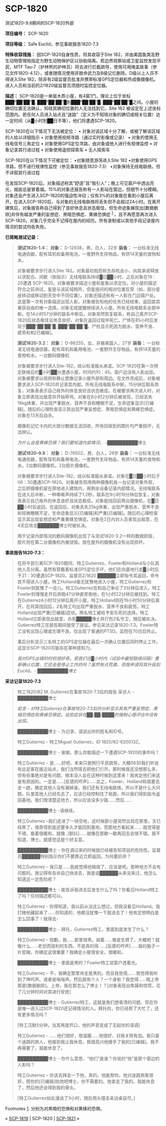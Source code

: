 # SCP-1820
                        




测试1820-9.8期间的SCP-1820外部



**项目编号：** SCP-1820

**项目等级：** Safe Euclid，参见事故报告1820-7.3

**特殊收容措施：** 因SCP-1820自身性质，将其收容于Site 182，并由美国鱼类及野生动物管理局指定为野生动物保护区以协助隔离。若边界观察站或卫星监控发现平民，MTF Tau-7（护林熊的护林员）将去进行拦截疏导，使用可用掩盖故事（参见文件1820-4.12），或者随情况使用非致命武力及B级记忆删除。D级以上人员不得进入Site 182，除非有2级监督员批准并携带标准GPS定位器和热成像摄像机。进入人员和当前的2/1820级监督员须随时监控定位器。

**描述：** SCP-1820是一单层木质小屋，有4窗1门，理论上位于坐标███°██’██”█, ███°██’██”█到███°██’██”█, ███°██’██”█之间。小屋的确切位置无法确认，知晓其确切位置的人无法找到它。Site 182 被设定在上述坐标范围内。若任何人员进入站点且“迷路”（定义为不知晓对象的确切或相关位置）达一定时间（从█小时到██日不等），他们将遭遇SCP-1820。

SCP-1820在以下情况下无法被定位：
• 对象对该区域十分了解，或被了解该区域的人给以详细指示
• 对象使用视频寻路（通过实时影像或记录）
• 对象的使用无线电信号三角定位
• 对象使用GPS定位寻路，由对象或他人进行有规律监控
• 对象记录其行进过程
• 对象使用遥控探索车
• 无人探索车

SCP-1820在以下情况下可被定位：
•对象随意游荡进入Site 182
•对象使用GPS寻路，但不进行规律性监控（参见事故报告1820-7.3）
•对象保持无线电联络，但不详叙其行进过程

在发现SCP-1820后，对象描述称其“舒适”且“吸引人”；晚上可见窗户中透出亮光，烟囱总是冒着烟。15%的对象还报告称有一人影站在窗边，但细节十分模糊。对象还会产生进入SCP-1820的强迫性冲动；仅有3%的对象能在看到小屋后离开。在进入SCP-1820后，与对象的无线电联络将丢失但不会超过24小时。在离开建筑后，对象报告称自己得到了良好休息且状态极佳，但生命迹象展现出[数据删除]并伴有越发严重的妄想症、黑暗恐惧症、黄蜂恐惧症<sup class='footnoteref'>
 <a shape='rect' class='footnoteref' id='footnoteref-1' href='javascript:;' onclick='WIKIDOT.page.utils.scrollToReference(&apos;footnote-1&apos;)'>1</a>
</sup>，且不再愿意再次进入SCP-1820。对象几乎完全不记得在屋内的经历。所有录制或以其他手段记录屋内情况的尝试均告失败。

**已简略测试记录：** 


> **测试1820-1.4：** 
**对象：** D-12938，男，白人，32岁
**装备：** 一台标准无线电通信器，配有耳机和备用电池，一套野外生存物品，有供14天量的食物和水。
> 
> 对象被要求步行进入Site 182。对象最初抱怨称生存机会小，向其承诺释放以求配合。间歇（依指示）无线电联系持续█日██小时，之后对象在19：20遭遇 SCP-1820。对象被要求描述小屋和星象以求定位。对小屋的描述符合之前测试，星座与该区域相符，但星座间的相对位置反常（如，部分星座转动或移动到天空中不同位置）。对象还描述称有一人影在门边窗户处。这是第一次有对象描述出现人影。对象被告知他的任务已经结束，返回是其重获自由的唯一选择。对象无视提醒继续进入小屋。所有无线电联系全部中断。在14小时57分钟的联系中断后，对象突然恢复联系，称自己离开SCP-1820后状态极佳且休息良好。对象在返回过程中死亡。尸体在85小时后发现于███°██’██”█, ███°██’██”█。尸检显示死因为脱水、营养不良、疲劳和和[已编辑]。
> 
> **测试1820-3.2：** 
**对象：** D-98255，女，非裔美国人，27岁
**装备：** 一台标准无线电通信器，配有耳机和备用电池，一套野外生存物品，有供14天量的食物和水。一台数码摄像机
> 
> 对象被要求步行进入Site-182，给以标准服从承诺。SCP-1820在第一次预定联络后的█小时██分遭遇小屋，时间约10：45。窗户边没有人影出现。对象被要求以视频和静止图像记录小屋外部和周边。在文件完成后，对象被要求进入SCP-1820并记录其内部。所有无线电联系中断。15分钟后联系恢复，对象表表示自己格外的休息良好且状态极佳。在被要求再次进入时，对象立即表现出敌意并开始辱骂。对象在8小时2分钟后被发现，已经丢失18kg体重，并出现严重脱水、营养不良和睡眠不足，生命迹象显示[已编辑]。随后的心理检查显示其出现严重妄想症、黑暗恐惧症和黄蜂恐惧症。对象在13天后自杀。
> 
> 摄像机记忆卡内的大部分数据无法回收，所有回收到的图片均严重损坏，无法辨认。
> 
> *为什么会是黄蜂恐惧？我们要知道内部情况。*  -██████████博士
> 
> **测试1820-9.8：** 
**对象：** D-76502，男，白人，29岁
**装备：** 一台标准无线电通信器，配有耳机和备用电池，一套野外生存物品，有供14天量的食物和水。2台数码摄像机，2台胶片摄像机。
> 
> 对象被要求步行进入Site-182，给以标准服从承诺。对象在█日██小时后于06：30遭遇SCP-1820。对象被告知用两种摄像机各一台记录对象外观，之后把摄像机留在原地进入建筑内，用剩余设备记录内部情况。无线电联系在进入后中断，一种嘶嘶声持续了1.2秒。联系在9小时19分钟后恢复，对象表表示自己格外的休息良好且状态极佳。对象能找回前两台摄像机，在█日██小时后返回。在返回后，对象丢失25kg体重，出现严重脱水、营养不良和轻微睡眠不足，生命迹象显示[已编辑]和严重[已编辑]。随后的心理检查显示其出现妄想症和严重黄蜂恐惧症。对象在2日内对人员表现出敌意，在4天后攻击███████博士时被处决。
> 
> 用于记录内部情况的数码摄像机出现了与测试1820-3.2一样的数据损毁，胶片则在第二台摄像机内被烧毁。放在屋外的摄像机没有出现损坏。
> 

**事故报告1820-7.3：** 


> 在将平民引离SCP-1820期间，特工Gutierrez、Fowler和Holland与小队其他人员分离。虽然有穿戴着标准GPS定位手环，他们在向基地行走█小时后于21：30遭遇SCP-1820。监督员2/1820 ██████立即指令其返回，命令其不得进入小屋。特工Holland毫无犹豫地进入小屋，特工Gutierrez和Fowler则犹豫了一会儿。特工Gutierrez在和自己争论了3分钟后进入。特工Fowler则慢慢走开后奔跑47分钟直至倒地，在1小时22分钟后被找到。特工在Gutierrez4小时12分钟后离开小屋，特工Holland则在19小时50分钟后离开。在将其找回后，2名特工均出现严重脱水、营养不良和疲劳。特工Holland出现严重[已编辑]症状。两名特工被给予安乐死的选择。特工Holland立即表现出敌意，杀死█████博士并打伤2名守卫，随后被处决。Gutierrez特工在报告期间接受了提议。参见采访记录1820-7.3。Fowler特工没有出现心理或生理不良，仅出现了普通的PTSD。监控在70日后终止。
> 
> 事后分析显示三名特工的GPS定位器在最后一次确认位置后同时停止工作。这显示SCP-1820可能存在某种感知力。
> 
> *我对GPS出错的时机很好奇。若我们在█小时内（试验中最短联络间隔）重新确认位置，它还会是停止工作的吗？虽然有点荒唐，但我申请将其升级到Euclid。- ██████████博士* 
> 

**采访记录1820-7.3** 


> 特工1820/82 M. Gutierrez在事故1820-7.3后的报告
采访人 - ██████████博士
> 
> *前言 - 对特工Gutierrez在事故1820-7.3后的分析显示其有严重妄想症、黑暗恐惧症和黄蜂恐惧症。这些症状在██/██/████的强制心理评估中没有出现。* 
> 
> ██████████博士 - 为记录，请说出你的姓名和ID号。
> 
> 特工Gutierrez - 特工Miguel Gutierrez，ID 1820/82-620013Z。
> 
> ██████████博士 - 谢谢。那么你能描述一下遭遇SCP-1820的事件吗？
> 
> 特工Gutierrez – 是……好吧，本来只是例行平民疏导。大概0630我们听说有远足客在接近站点，我们当然得去把他们引开。那时候我还没想那么多，但有些事绝对是有问题。根本没人会在这种时候到这里来！我肯定他们来这是有原因的。一定是……[反感的哼声]……总之，Fowler、Holland和我要去走一趟，确定其他人没有漏掉谁。我们还有无线电联络，所以不是什么大问题。队里其他人已经先去了，应该已经控制住了局面，所以我们得到指令返回基地。我们很清楚这地方，所以应该没多少路……然后……
> 
> ██████████博士 -请继续。
> 
> 特工Gutierrez –我们走进了一块空地，这时候那小屋突然出现在那里。天已经黑了，很奇怪到底还要多久才能回到基地，而那地方看起来…….我觉得是不错。看着很暖和，就像..]颤抖]……就像在那歇一歇再回去会很不错。我不知道，博士。就感觉这是个好主意。
> 
> ██████████博士 - 你在调过来的时候就已经被告知项目的危险性。监督员██████特别指示你们不要靠近立即返回。为何要抗命？
> 
> 特工Gutierrez – 我只是……我就觉得他搞错了，应该是吧。那种地方不会有问题的。我记得有告诉自己快进去，我是说██████从来没来过，他怎么知道这一定危险呢？
> 
> ██████████博士 - 能告诉我进去后发生什么了吗？你看见Holland特工了吗？任何描述都可以。
> 
> 特工Gutierrez - 你得知道，我以前从没这么想过，但我没看见Holland。我打赌他藏起来了……你知道的，他都没犹豫一下就进去了！他肯定想明白是怎么回事了！我得去-
> 
> ██████████博士 - 拜托，Gutierrez特工，里面到底发生了什么？
> 
> 特工Gutierrez – 抱歉。我……那里很黑。闻着……像是生锈了，大概吧？就像什么……老旧而锐利的东西。不是真的得……[反感的哼声]……我的脑子一片浆糊，你确定这很重要？我确定小屋很安全，很暖和。
> 
> ██████████博士 - 里面是黑的？Fowler特工说窗户透着光。
> 
> 特工Gutierrez – 不，我确定那里肯定是黑的。而且我觉得,……我觉得我听到了呻吟声。或者是嗡嗡声。然后就有个人？一个身影？我觉得……哦上帝那是[数据删除]。上帝，我在那怎么了博士！？[对象表现出焦躁和惊慌，花了几分钟时间对其进行安抚]
> 
> ██████████博士 - Gutierrez特工，这就是我们想查清的问题。现在你是唯一进入过SCP-1820还记得情况的人。拜托你，你已经帮了大忙了，还有更多情况吗？
> 
> [特工沉默5分钟。当其再度开口，他的声音变成了无起伏的语调]
> 
> 特工Gutierrez - ……他们很好，很温暖……他很好，对我关照有加。我只是个迷路的旅人，他接到我让我休息。我很高兴他接手了我的[已编辑]。我不再需要了。我能休息了。
> 
> ██████████博士 - 你什么意思，“他们”是谁？你说的“他”是那个窗边的人影吗？
> 
> 特工Gutierrez – 你该去拜会一下他，真的。他能帮你。他对迷路旅客很好。把你的[已编辑]给他吧博士，你不需要的。他拿走了我的，我能休息了，然后他还会得到我的骨头。
> 
> [特工Gutierrez如此漫谈了3小时，随后用头撞击采访桌自尽。]
> 


Footnotes
<a shape='rect' href='javascript:;' onclick='WIKIDOT.page.utils.scrollToReference(&apos;footnoteref-1&apos;)'>1</a>. 分别为对黑暗的恐惧和对黄蜂的恐惧。



« [SCP-1819](/scp-1819) | SCP-1820 | [SCP-1821](/scp-1821) »





                    